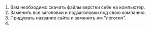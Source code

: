 1. Вам необходимо скачать файлы верстки себе на компьютер. 
2. Заменить все заголовки и подзаголовки под свою компанию. 
3. Придумать название сайта и заменить им "логотип".
4. 
